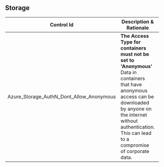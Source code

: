 ## Storage

| Control Id | Description & Rationale | API & Property | Logic |
|------------|-------------------------|----------------|-------|
| Azure_Storage_AuthN_Dont_Allow_Anonymous | <b>The Access Type for containers must not be set to 'Anonymous'</b><br>Data in containers that have anonymous access can be downloaded by anyone on the internet without authentication. This can lead to a compromise of corporate data. | <b>API:</b><br>/subscriptions/{subscriptionId}/providers<br>/Microsoft.Storage/storageAccounts?<br>api-version=2019-06-01 <br><br><b>Property:</b><br>properties/allowBlobPublicAccess<br>properties/provisioningState<br>kind<br>| <b>Passed: </b><br>Storage does not have any container with public access.<br><b>Failed: </b><br>Storage has at least one container with public access. |